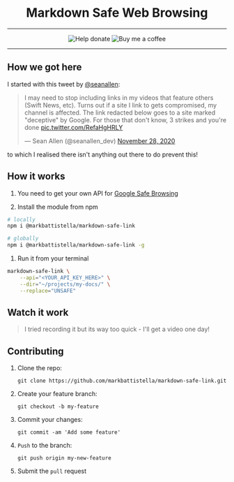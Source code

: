 <div align="center">

# Markdown Safe Web Browsing

---

![Help donate](https://img.shields.io/badge/%20-@markbattistella-blue?logo=paypal&link=https://www.paypal.me/markbattistella/6AUD) ![Buy me a coffee](https://img.shields.io/badge/%20-buymeacoffee-black?logo=buy-me-a-coffee&link=https://www.buymeacoffee.com/markbattistella)

---

</div>

## How we got here

I started with this tweet by [@seanallen](https://twitter.com/seanallen_dev):

<blockquote class="twitter-tweet" data-dnt="true" data-theme="light"><p lang="en" dir="ltr">I may need to stop including links in my videos that feature others (Swift News, etc). Turns out if a site I link to gets compromised, my channel is affected. The link redacted below goes to a site marked &quot;deceptive&quot; by Google. For those that don&#39;t know, 3 strikes and you&#39;re done <a href="https://t.co/RefaHgHRLY">pic.twitter.com/RefaHgHRLY</a></p>&mdash; Sean Allen (@seanallen_dev) <a href="https://twitter.com/seanallen_dev/status/1332696819625844736?ref_src=twsrc%5Etfw">November 28, 2020</a></blockquote><script async src="https://platform.twitter.com/widgets.js" charset="utf-8"></script>

to which I realised there isn't anything out there to do prevent this!

## How it works

1. You need to get your own API for [Google Safe Browsing](https://developers.google.com/safe-browsing/)

1. Install the module from npm

  ```sh
  # locally
  npm i @markbattistella/markdown-safe-link

  # globally
  npm i @markbattistella/markdown-safe-link -g
  ```

1. Run it from your terminal

  ```sh
  markdown-safe-link \
      --api="<YOUR_API_KEY_HERE>" \
      --dir="~/projects/my-docs/" \
      --replace="UNSAFE"
  ```

## Watch it work

> I tried recording it but its way too quick - I'll get a video one day!

## Contributing

1. Clone the repo:

    `git clone https://github.com/markbattistella/markdown-safe-link.git`

1. Create your feature branch:

    `git checkout -b my-feature`

1. Commit your changes:

    `git commit -am 'Add some feature'`

1. `Push` to the branch:

    `git push origin my-new-feature`

1. Submit the `pull` request
